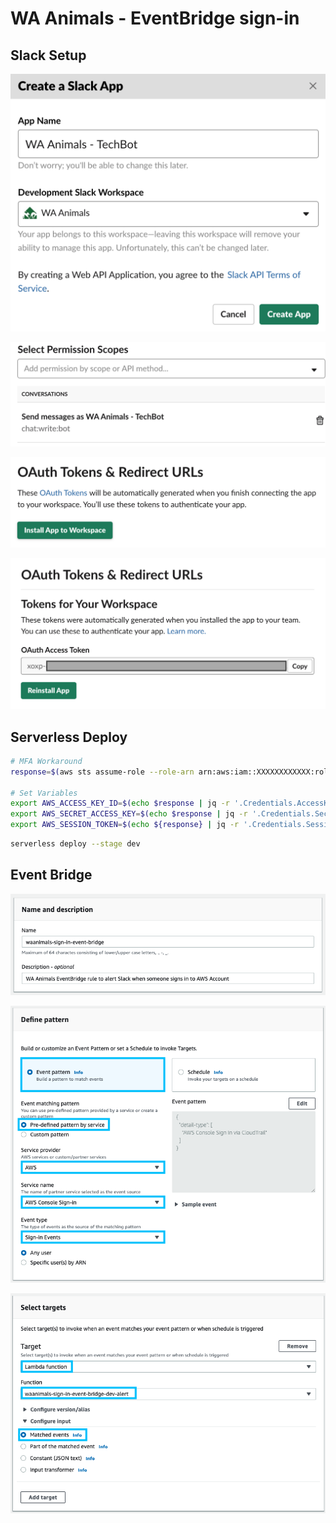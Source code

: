 # WA Animals - EventBridge sign-in

## Slack Setup

![Slack Setup 01](img/slack-setup-01.png)

![Slack Setup 02](img/slack-setup-02.png)

![Slack Setup 03](img/slack-setup-03.png)

![Slack Setup 04](img/slack-setup-04.png)

## Serverless Deploy

```bash
# MFA Workaround
response=$(aws sts assume-role --role-arn arn:aws:iam::XXXXXXXXXXXX:role/DevOpsAdmin --role-session-name "Serverless")

# Set Variables
export AWS_ACCESS_KEY_ID=$(echo $response | jq -r '.Credentials.AccessKeyId')
export AWS_SECRET_ACCESS_KEY=$(echo $response | jq -r '.Credentials.SecretAccessKey')
export AWS_SESSION_TOKEN=$(echo ${response} | jq -r '.Credentials.SessionToken')
```

```bash
serverless deploy --stage dev
```

## Event Bridge

![Event Bridge Setup 01](img/event-bridge-setup-01.png)

![Event Bridge Setup 02](img/event-bridge-setup-02.png)

![Event Bridge Setup 03](img/event-bridge-setup-03.png)
